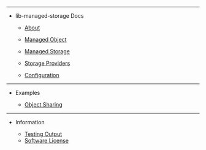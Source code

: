 <!-- _sidebar.md -->

<hr>

- lib-managed-storage Docs

	- [About](external/readme.md)
	
	- [Managed Object](guides/ManagedObject.md)
	- [Managed Storage](guides/ManagedStorage.md)
	- [Storage Providers](guides/StorageProviders.md)

	- [Configuration](guides/Configuration.md)


<hr>

- Examples

	- [Object Sharing](examples/Object-Sharing-Example.md)


<!-- 
<hr>

- API

	- [Library API](api/api.md)
-->

<hr>

- Information

	- [Testing Output](external/testing-output.md)
	- [Software License](external/license.md)
